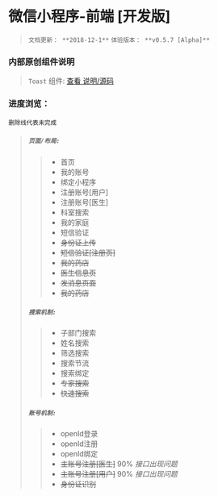 # 微信小程序-前端 [开发版]
> `文档更新： **2018-12-1**`
> `体验版本： **v0.5.7 [Alpha]**`
### 内部原创组件说明
>`Toast` 组件: [查看 说明/源码](https://gitee.com/slm47888/wechat_applet__component_toast)
### 进度浏览：
`删除线代表未完成`
>##### `页面/布局:`
>>- 首页
>>- 我的账号
>>- 绑定小程序
>>- 注册账号[用户]
>>- 注册账号[医生]
>>- 科室搜索
>>- 我的家庭
>>- 短信验证
>>- ~~身份证上传~~
>>- ~~短信验证[注册页]~~
>>- ~~我的药店~~
>>- ~~医生信息页~~
>>- ~~发消息页面~~
>>- ~~我的药店~~
>##### `搜索机制:`
>>- 子部门搜索
>>- 姓名搜索
>>- 筛选搜索 
>>- 搜索节流
>>- 搜索绑定
>>- ~~专家搜索~~
>>- ~~快速搜索~~
>##### `账号机制:`
>>- openId登录
>>- openId注册
>>- openId绑定 
>>- ~~主账号注册[医生]~~ 90% _接口出现问题_
>>- ~~主账号注册[用户]~~ 90% _接口出现问题_
>>- ~~身份证识别~~
